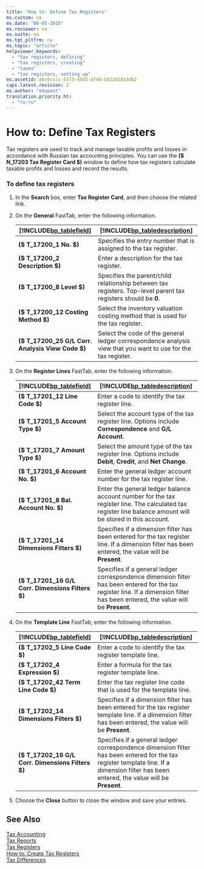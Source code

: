 ```yaml
---
title: "How to: Define Tax Registers"
ms.custom: na
ms.date: "06-05-2016"
ms.reviewer: na
ms.suite: na
ms.tgt_pltfrm: na
ms.topic: "article"
helpviewer_keywords: 
  - "tax registers, defining"
  - "tax registers, creating"
  - "taxes"
  - "tax registers, setting up"
ms.assetid: abc6cccc-5373-45d3-bf4d-b522d10a3db2
caps.latest.revision: 2
ms.author: "edupont"
translation.priority.ht: 
  - "ru-ru"
---
```

# How to: Define Tax Registers
Tax registers are used to track and manage taxable profits and losses in accordance with Russian tax accounting principles. You can use the **\($ N\_17203 Tax Register Card $\)** window to define how tax registers calculate taxable profits and losses and record the results.  
  
### To define tax registers  
  
1.  In the **Search** box, enter **Tax Register Card**, and then choose the related link.  
  
2.  On the **General** FastTab, enter the following information.  
  
    |[!INCLUDE[bp_tablefield](../../ApplicationDesign/includes/bp_tablefield_md.md)]|[!INCLUDE[bp_tabledescription](../../ApplicationDesign/includes/bp_tabledescription_md.md)]|  
    |---------------------------------|---------------------------------------|  
    |**\($ T\_17200\_1 No. $\)**|Specifies the entry number that is assigned to the tax register.|  
    |**\($ T\_17200\_2 Description $\)**|Enter a description for the tax register.|  
    |**\($ T\_17200\_8 Level $\)**|Specifies the parent\/child relationship between tax registers. Top\-level parent tax registers should be **0**.|  
    |**\($ T\_17200\_12 Costing Method $\)**|Select the inventory valuation costing method that is used for the tax register.|  
    |**\($ T\_17200\_25 G\/L Corr. Analysis View Code $\)**|Select the code of the general ledger correspondence analysis view that you want to use for the tax register.|  
  
3.  On the **Register Lines** FastTab, enter the following information.  
  
    |[!INCLUDE[bp_tablefield](../../ApplicationDesign/includes/bp_tablefield_md.md)]|[!INCLUDE[bp_tabledescription](../../ApplicationDesign/includes/bp_tabledescription_md.md)]|  
    |---------------------------------|---------------------------------------|  
    |**\($ T\_17201\_12 Line Code $\)**|Enter a code to identify the tax register line.|  
    |**\($ T\_17201\_5 Account Type $\)**|Select the account type of the tax register line. Options include **Correspondence** and **G\/L Account**.|  
    |**\($ T\_17201\_7 Amount Type $\)**|Select the amount type of the tax register line. Options include **Debit**, **Credit**, and **Net Change**.|  
    |**\($ T\_17201\_6 Account No. $\)**|Enter the general ledger account number for the tax register line.|  
    |**\($ T\_17201\_8 Bal. Account No. $\)**|Enter the general ledger balance account number for the tax register line. The calculated tax register line balance amount will be stored in this account.|  
    |**\($ T\_17201\_14 Dimensions Filters $\)**|Specifies if a dimension filter has been entered for the tax register line. If a dimension filter has been entered, the value will be **Present**.|  
    |**\($ T\_17201\_16 G\/L Corr. Dimensions Filters $\)**|Specifies if a general ledger correspondence dimension filter has been entered for the tax register line. If a dimension filter has been entered, the value will be **Present**.|  
  
4.  On the **Template Line** FastTab, enter the following information.  
  
    |[!INCLUDE[bp_tablefield](../../ApplicationDesign/includes/bp_tablefield_md.md)]|[!INCLUDE[bp_tabledescription](../../ApplicationDesign/includes/bp_tabledescription_md.md)]|  
    |---------------------------------|---------------------------------------|  
    |**\($ T\_17202\_5 Line Code $\)**|Enter a code to identify the tax register template line.|  
    |**\($ T\_17202\_4 Expression $\)**|Enter a formula for the tax register template line.|  
    |**\($ T\_17202\_42 Term Line Code $\)**|Enter the tax register line code that is used for the template line.|  
    |**\($ T\_17202\_14 Dimensions Filters $\)**|Specifies if a dimension filter has been entered for the tax register template line. If a dimension filter has been entered, the value will be **Present**.|  
    |**\($ T\_17202\_16 G\/L Corr. Dimensions Filters $\)**|Specifies if a general ledger correspondence dimension filter has been entered for the tax register template line. If a dimension filter has been entered, the value will be **Present**.|  
  
5.  Choose the **Close** button to close the window and save your entries.  
  
## See Also  
 [Tax Accounting](../../LocalFunctionalityForMicrosoftDynamicsNav2016/Russia/tax-accounting.md)   
 [Tax Reports](assetId:///e42ca8e7-1cee-4fb8-9f71-e596f29cabc3)   
 [Tax Registers](../../LocalFunctionalityForMicrosoftDynamicsNav2016/Russia/tax-registers.md)   
 [How to: Create Tax Registers](../../LocalFunctionalityForMicrosoftDynamicsNav2016/Russia/how-to-create-tax-registers.md)   
 [Tax Differences](../../LocalFunctionalityForMicrosoftDynamicsNav2016/Russia/tax-differences.md)